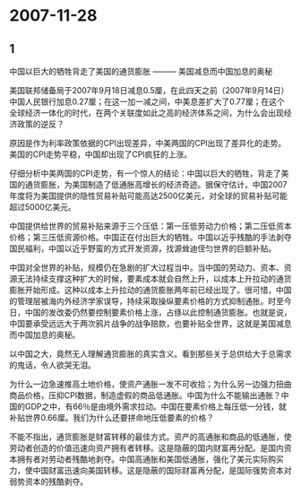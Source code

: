 # 2007-11-28

## 1

中国以巨大的牺牲背走了美国的通货膨胀                    ——— 美国减息而中国加息的奥秘  

美国联邦储备局于2007年9月18日减息0.5厘，在此四天之前（2007年9月14日）中国人民银行加息0.27厘；在这一加一减之间，中美息差扩大了0.77厘；在这个全球经济一体化的时代，在两个关联度如此之高的经济体系之间，为什么会出现经济政策的逆反？ 

原因是作为利率政策依据的CPI出现差异，中美两国的CPI出现了差异化的走势。美国的CPI走势平稳，中国却出现了CPI疯狂的上涨。 

仔细分析中美两国的CPI走势，有一个惊人的结论：中国以巨大的牺牲，背走了美国的通货膨胀，为美国制造了低通胀高增长的经济奇迹。据保守估计，中国2007年度将为美国提供的隐性贸易补贴可能高达2500亿美元，对全球的贸易补贴可能超过5000亿美元。 

中国提供给世界的贸易补贴来源于三个压低：第一压低劳动力价格；第二压低资本价格；第三压低资源价格。中国正在付出巨大的牺牲。中国以近乎残酷的手法剥夺国民福利，中国以近乎野蛮的方式开发资源，找源耸迪侄匀世界的巨额补贴。 

中国对全世界的补贴，规模仍在急剧的扩大过程当中。当中国的劳动力、资本、资源无法持续支撑这种扩大的时候，要素成本就会自然上升，以成本上升拉动的通货膨胀开始形成。这种以成本上升拉动的通货膨胀两年前已经出现了。很可惜，中国的管理层被海内外经济学家误导，持续采取操纵要素价格的方式抑制通胀。时至今日，中国的发改委仍然要控制要素价格上涨，占绦以此控制通货膨胀。也就是说，中国要承受远远大于两次鸦片战争的战争赔款，也要补贴全世界，这就是美国减息而中国加息的奥秘。 

以中国之大，竟然无人理解通货膨胀的真实含义。看到那些关于总供给大于总需求的鬼话，令人欲哭无泪。 

为什么一边急速推高土地价格，使资产通胀一发不可收拾；为什么另一边强力扭曲商品价格，压抑CPI数据，制造虚假的商品低通胀。中国为什么不能输出通胀？中国的GDP之中，有66％是由境外需求拉动。中国在要素价格上每压低一分钱，就补贴世界0.66厘。我们为什么还要拼命地压低要素的价格？ 

不能不指出，通货膨胀是财富转移的最佳方式。资产的高通胀和商品的低通胀，使劳动者创造的价值迅速向资产拥有者转移。这是隐蔽的国内财富再分配。是国内资本拥有者对劳动者残酷地剥夺。中国高通胀和美国低通胀，强化了美元实际购买力，使中国财富迅速向美国转移。这是隐蔽的国际财富再分配，是国际强势资本对弱势资本的残酷剥夺。




